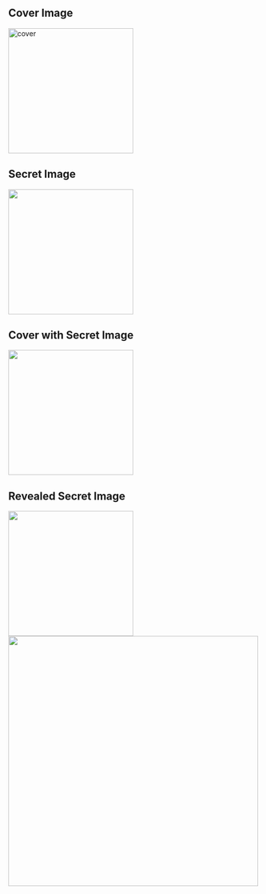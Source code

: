 <h2>Cover Image</h2>
<img src ="https://github.com/Shreyanshi200/Image-Steganography-using-CNN/assets/120807907/f28972ee-4b58-480f-a8de-a9d38c927a34" alt = "cover" width="250" height="250">
  
<h2>Secret Image</h2>
<img src = "https://github.com/Shreyanshi200/Image-Steganography-using-CNN/assets/120807907/c44cf3b9-fc4f-4f6e-81c6-7e61e661538c" width="250" height="250">

<h2>Cover with Secret Image</h2>
<img src="https://github.com/Shreyanshi200/Image-Steganography-using-CNN/assets/120807907/cf5766d3-4f77-4f82-92d1-aa82c815491f" width="250" height="250">

<h2>Revealed Secret Image</h2>
<img src ="https://github.com/Shreyanshi200/Image-Steganography-using-CNN/assets/120807907/1a7aa1f2-bb00-4246-96e0-b963a0e31359" width="250" height="250">

<img src = "https://github.com/Shreyanshi200/Image-Steganography-using-CNN/assets/120807907/2589876b-886b-4166-8c97-216d222e8215" width="500" height="500">
